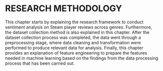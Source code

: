 # RESEARCH METHODOLOGY

This chapter starts by explaining the research framework to conduct sentiment analysis on Steam player reviews across genres. Furthermore, the dataset collection method is also explained in this chapter. After the dataset collection process was completed, the data went through a preprocessing stage, where data cleaning and transformation were performed to produce relevant data for analysis. Finally, this chapter provides an explanation of feature engineering to prepare the features needed in machine learning based on the findings from the data processing process that has been carried out.

